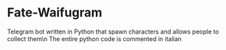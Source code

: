 # Fate-Waifugram
Telegram bot written in Python that spawn characters and allows people to collect them\n
The entire python code is commented in italian
